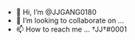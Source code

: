 - 👋 Hi, I’m @JJGANG0180
- 💞️ I’m looking to collaborate on ...
- 📫 How to reach me ... †JJ†#0001

<!---
JJGANG0180/JJGANG0180 is a ✨ special ✨ repository because its `README.md` (this file) appears on your GitHub profile.
You can click the Preview link to take a look at your changes.
--->

